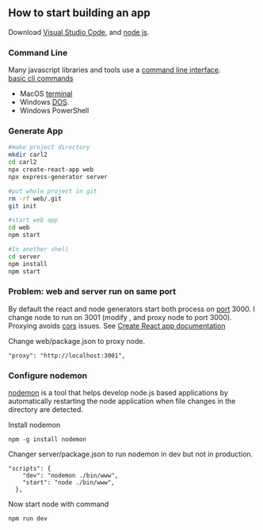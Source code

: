 ## How to start building an app

Download [Visual Studio Code](https://code.visualstudio.com/download), and [node js](https://nodejs.org/en/download/).  

### Command Line
Many javascript libraries and tools use a [command line interface](https://en.wikipedia.org/wiki/Command-line_interface).  
[basic cli commands](cli.md)    
- MacOS [terminal](https://en.wikipedia.org/wiki/Terminal_(macOS)) 
- Windows [DOS](https://en.wikipedia.org/wiki/MS-DOS).  
- Windows PowerShell

### Generate App
``` zsh
#make project directory
mkdir carl2
cd carl2
npx create-react-app web
npx express-generator server 

#put whole project in git
rm -rf web/.git
git init

#start web app
cd web
npm start

#In another shell
cd server
npm install
npm start

```

### Problem: web and server run on same port
By default the react and node generators start both process on [port](https://en.wikipedia.org/wiki/Port_(computer_networking)) 3000. I change node to run on 3001 (modify , and proxy node to port 3000). Proxying avoids [cors](https://developer.mozilla.org/en-US/docs/Web/HTTP/CORS)  issues. See [Create React app documentation](https://create-react-app.dev/docs/proxying-api-requests-in-development/)

Change web/package.json to proxy node.  
```
"proxy": "http://localhost:3001",
````

### Configure nodemon
[nodemon](https://nodemon.io/) is a tool that helps develop node.js based applications by automatically restarting the node application when file changes in the directory are detected.  

Install nodemon  
```
npm -g install nodemon
```

Changer server/package.json to run nodemon in dev but not in production.  
```
"scripts": {
    "dev": "nodemon ./bin/www",
    "start": "node ./bin/www",
  },
```

Now start node with command
```
npm run dev
```
